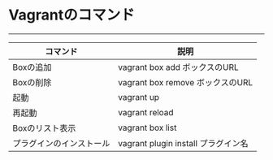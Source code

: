 # Vagrantのコマンド
---


|コマンド|説明|
|---|---|
|Boxの追加|vagrant box add ボックスのURL|
|Boxの削除|vagrant box remove ボックスのURL|
|起動|vagrant up|
|再起動|vagrant reload|
|Boxのリスト表示|vagrant box list|
|プラグインのインストール|vagrant plugin install プラグイン名|
